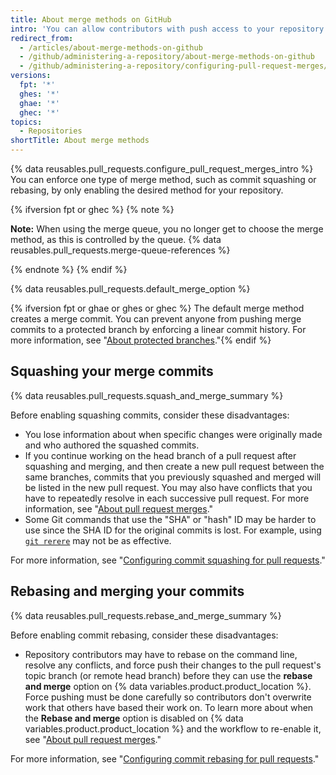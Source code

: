 ```yaml
---
title: About merge methods on GitHub
intro: 'You can allow contributors with push access to your repository to merge their pull requests on {% data variables.product.product_location %} with different merge options or enforce a specific merge method for all of your repository''s pull requests.'
redirect_from:
  - /articles/about-merge-methods-on-github
  - /github/administering-a-repository/about-merge-methods-on-github
  - /github/administering-a-repository/configuring-pull-request-merges/about-merge-methods-on-github
versions:
  fpt: '*'
  ghes: '*'
  ghae: '*'
  ghec: '*'
topics:
  - Repositories
shortTitle: About merge methods
---
```


{% data reusables.pull_requests.configure_pull_request_merges_intro %} You can enforce one type of merge method, such as commit squashing or rebasing, by only enabling the desired method for your repository.

{% ifversion fpt or ghec %}
{% note %}

**Note:** When using the merge queue, you no longer get to choose the merge method, as this is controlled by the queue. {% data reusables.pull_requests.merge-queue-references %}

{% endnote %}
{% endif %}

{% data reusables.pull_requests.default_merge_option %}

{% ifversion fpt or ghae or ghes or ghec %}
The default merge method creates a merge commit. You can prevent anyone from pushing merge commits to a protected branch by enforcing a linear commit history. For more information, see "[About protected branches](/github/administering-a-repository/about-protected-branches#require-linear-history)."{% endif %}

## Squashing your merge commits

{% data reusables.pull_requests.squash_and_merge_summary %}

Before enabling squashing commits, consider these disadvantages:
- You lose information about when specific changes were originally made and who authored the squashed commits.
- If you continue working on the head branch of a pull request after squashing and merging, and then create a new pull request between the same branches, commits that you previously squashed and merged will be listed in the new pull request. You may also have conflicts that you have to repeatedly resolve in each successive pull request. For more information, see "[About pull request merges](/github/collaborating-with-issues-and-pull-requests/about-pull-request-merges#squashing-and-merging-a-long-running-branch)."
- Some Git commands that use the "SHA" or "hash" ID may be harder to use since the SHA ID for the original commits is lost. For example, using [`git rerere`](https://git-scm.com/docs/git-rerere) may not be as effective.

For more information, see "[Configuring commit squashing for pull requests](/articles/configuring-commit-squashing-for-pull-requests)."

## Rebasing and merging your commits

{% data reusables.pull_requests.rebase_and_merge_summary %}

Before enabling commit rebasing, consider these disadvantages:
- Repository contributors may have to rebase on the command line, resolve any conflicts, and force push their changes to the pull request's topic branch (or remote head branch) before they can use the **rebase and merge** option on {% data variables.product.product_location %}. Force pushing must be done carefully so contributors don't overwrite work that others have based their work on. To learn more about when the **Rebase and merge** option is disabled on {% data variables.product.product_location %} and the workflow to re-enable it, see "[About pull request merges](/articles/about-pull-request-merges/#rebase-and-merge-your-pull-request-commits)."

For more information, see "[Configuring commit rebasing for pull requests](/articles/configuring-commit-rebasing-for-pull-requests)."
